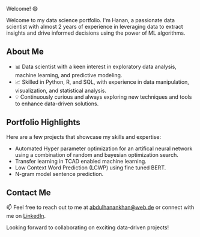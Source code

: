 Welcome! :smile:

Welcome to my data science portfolio. I'm Hanan, a passionate data scientist with almost 2 years of experience in leveraging data to extract insights and drive informed decisions using the power of ML algorithms.

## About Me
- 📊 Data scientist with a keen interest in exploratory data analysis, machine learning, and predictive modeling.
- 📈 Skilled in Python, R, and SQL, with experience in data manipulation, visualization, and statistical analysis.
- 💡 Continuously curious and always exploring new techniques and tools to enhance data-driven solutions.

## Portfolio Highlights
Here are a few projects that showcase my skills and expertise:

- Automated Hyper parameter optimization for an artifical neural network using a combination of random and bayesian optimization search.
- Transfer learning in TCAD enabled machine learning.
- Low Context Word Prediction (LCWP) using fine tuned BERT.
- N-gram model sentence prediction.

## Contact Me

📫 Feel free to reach out to me at abdulhanankhan@web.de or connect with me on [LinkedIn](https://www.linkedin.com/in/abdul-hanan-khan-230a77228/).

Looking forward to collaborating on exciting data-driven projects!
